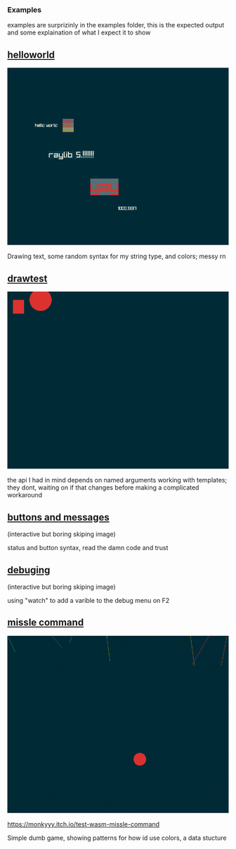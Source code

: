 ### Examples

examples are surprizinly in the examples folder, this is the expected output and some explaination of what I expect it to show

## [helloworld](../examples/001-helloworld.d)

![](helloworld.png)

Drawing text, some random syntax for my string type, and colors; messy rn

## [drawtest](../examples/002-drawtest.d)

![](drawtest.png)

the api I had in mind depends on named arguments working with templates; they dont,
waiting on if that changes before making a complicated workaround

## [buttons and messages](../examples/003-buttons-and-messages.d)

(interactive but boring skiping image)

status and button syntax, read the damn code and trust

## [debuging](../examples/004-debuging.d)

(interactive but boring skiping image)

using "watch" to add a varible to the debug menu on F2

## [missle command](../examples/005-misslecommand.d)

![](missle.gif)

https://monkyyy.itch.io/test-wasm-missle-command

Simple dumb game, showing patterns for how id use colors, a data stucture



